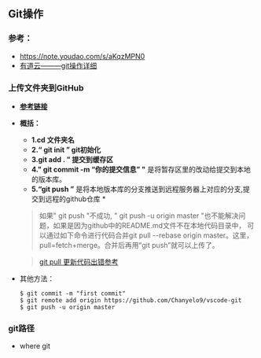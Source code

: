 ## Git操作
### 参考：
* https://note.youdao.com/s/aKqzMPN0
* [有道云———git操作详细](https://note.youdao.com/ynoteshare/index.html?id=b4235df17e3e05dbd63a1e666226ecb3&type=notebook&_time=1684028149275#/2A34A2DA02534033B70B6F0629B2E705)

### 上传文件夹到GitHub

* **[参考链接](https://blog.csdn.net/jojowei/article/details/89008657)**
* **概括：**
  * **1.cd 文件夹名**
  * **2.“ git init ” git初始化**
  * **3.git add . ” 提交到缓存区**
  * **4." git commit -m “你的提交信息” "** 是将暂存区里的改动给提交到本地的版本库。
  * **5.“git push ”** 是将本地版本库的分支推送到远程服务器上对应的分支,提交到远程的github仓库 * 
  > 如果" git push "不成功, " git push -u origin master "也不能解决问题，如果是因为github中的README.md文件不在本地代码目录中， 可以通过如下命令进行代码合并git pull --rebase origin master。这里，pull=fetch+merge。合并后再用“git push”就可以上传了。

  > [git pull 更新代码出错参考](https://blog.csdn.net/yjw123456/article/details/119696726)

* 其他方法：
  ```
  $ git commit -m "first commit"
  $ git remote add origin https://github.com/Chanyelo9/vscode-git
  $ git push -u origin master
  ```


### git路径
* where git



